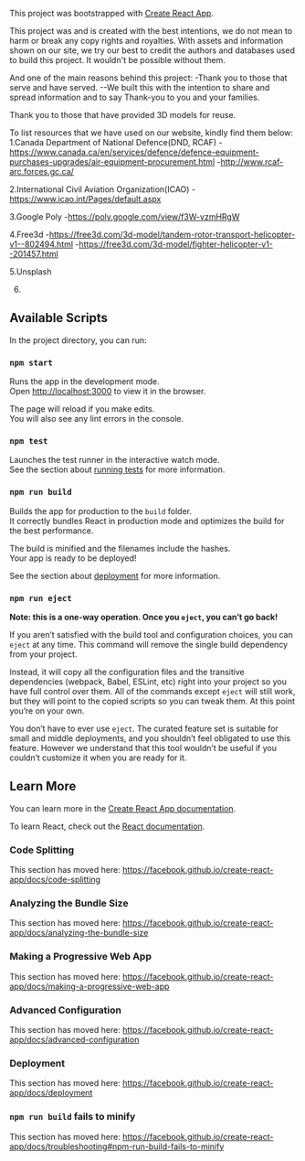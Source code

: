 This project was bootstrapped with [Create React App](https://github.com/facebook/create-react-app).


This project was and is created with the best intentions, we do not mean to harm or break any copy rights and royalties. With assets and information shown on our site, we try our best to credit the authors and databases used to build this project. It wouldn't be possible without them.

And one of the main reasons behind this project:
-Thank you to those that serve and have served. 
--We built this with the intention to share and spread information and to say Thank-you to you and your families.


Thank you to those that have provided 3D models for reuse.



To list resources that we have used on our website, kindly find them below:
1.Canada Department of National Defence(DND, RCAF)
-https://www.canada.ca/en/services/defence/defence-equipment-purchases-upgrades/air-equipment-procurement.html
-http://www.rcaf-arc.forces.gc.ca/

2.International Civil Aviation Organization(ICAO)
-https://www.icao.int/Pages/default.aspx

3.Google Poly
-https://poly.google.com/view/f3W-vzmHRgW

4.Free3d
-https://free3d.com/3d-model/tandem-rotor-transport-helicopter-v1--802494.html
-https://free3d.com/3d-model/fighter-helicopter-v1--201457.html

5.Unsplash

6.



## Available Scripts

In the project directory, you can run:

### `npm start`

Runs the app in the development mode.<br />
Open [http://localhost:3000](http://localhost:3000) to view it in the browser.

The page will reload if you make edits.<br />
You will also see any lint errors in the console.

### `npm test`

Launches the test runner in the interactive watch mode.<br />
See the section about [running tests](https://facebook.github.io/create-react-app/docs/running-tests) for more information.

### `npm run build`

Builds the app for production to the `build` folder.<br />
It correctly bundles React in production mode and optimizes the build for the best performance.

The build is minified and the filenames include the hashes.<br />
Your app is ready to be deployed!

See the section about [deployment](https://facebook.github.io/create-react-app/docs/deployment) for more information.

### `npm run eject`

**Note: this is a one-way operation. Once you `eject`, you can’t go back!**

If you aren’t satisfied with the build tool and configuration choices, you can `eject` at any time. This command will remove the single build dependency from your project.

Instead, it will copy all the configuration files and the transitive dependencies (webpack, Babel, ESLint, etc) right into your project so you have full control over them. All of the commands except `eject` will still work, but they will point to the copied scripts so you can tweak them. At this point you’re on your own.

You don’t have to ever use `eject`. The curated feature set is suitable for small and middle deployments, and you shouldn’t feel obligated to use this feature. However we understand that this tool wouldn’t be useful if you couldn’t customize it when you are ready for it.

## Learn More

You can learn more in the [Create React App documentation](https://facebook.github.io/create-react-app/docs/getting-started).

To learn React, check out the [React documentation](https://reactjs.org/).

### Code Splitting

This section has moved here: https://facebook.github.io/create-react-app/docs/code-splitting

### Analyzing the Bundle Size

This section has moved here: https://facebook.github.io/create-react-app/docs/analyzing-the-bundle-size

### Making a Progressive Web App

This section has moved here: https://facebook.github.io/create-react-app/docs/making-a-progressive-web-app

### Advanced Configuration

This section has moved here: https://facebook.github.io/create-react-app/docs/advanced-configuration

### Deployment

This section has moved here: https://facebook.github.io/create-react-app/docs/deployment

### `npm run build` fails to minify

This section has moved here: https://facebook.github.io/create-react-app/docs/troubleshooting#npm-run-build-fails-to-minify
